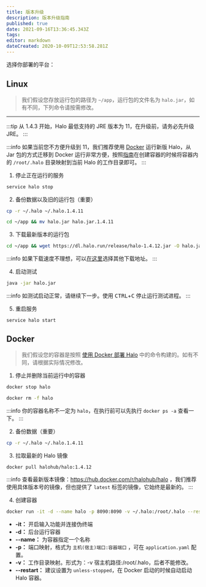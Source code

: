 ```yaml
---
title: 版本升级
description: 版本升级指南
published: true
date: 2021-09-16T13:36:45.343Z
tags: 
editor: markdown
dateCreated: 2020-10-09T12:53:58.281Z
---
```


选择你部署的平台：

## Linux <i class="mdi mdi-ubuntu"></i>

> 我们假设您存放运行包的路径为 `~/app`，运行包的文件名为 `halo.jar`，如有不同，下列命令请按需修改。

---

:::tip
从 1.4.3 开始，Halo 最低支持的 JRE 版本为 11，在升级前，请务必先升级 JRE。
:::

:::info
如果当前您不方便升级到 11，我们推荐使用 [Docker](/getting-started/install/docker) 运行新版 Halo，从 Jar 包的方式迁移到 Docker 运行非常方便，按照[指南](/getting-started/install/docker)在创建容器的时候将容器内的 `/root/.halo` 目录映射到当前 Halo 的工作目录即可。
:::

1. 停止正在运行的服务

```bash
service halo stop
```

2. 备份数据以及旧的运行包（重要）

```bash
cp -r ~/.halo ~/.halo.1.4.11
```

```bash
cd ~/app && mv halo.jar halo.jar.1.4.11
```

3. 下载最新版本的运行包

```bash
cd ~/app && wget https://dl.halo.run/release/halo-1.4.12.jar -O halo.jar
```

:::info
如果下载速度不理想，可以[在这里](/getting-started/downloads)选择其他下载地址。
:::

4. 启动测试

```bash
java -jar halo.jar
```

:::info
如测试启动正常，请继续下一步。使用 <kbd>CTRL</kbd>+<kbd>C</kbd> 停止运行测试进程。
:::

5. 重启服务

```
service halo start
```


## Docker <i class="mdi mdi-docker"></i>

> 我们假设您的容器是按照 [使用 Docker 部署 Halo](/getting-started/install/docker) 中的命令构建的。如有不同，请根据实际情况修改。

1. 停止并删除当前运行中的容器

```bash
docker stop halo
```

```bash
docker rm -f halo
```

:::info
你的容器名称不一定为 `halo`，在执行前可以先执行 `docker ps -a` 查看一下。
:::

2. 备份数据（重要）

```bash
cp -r ~/.halo ~/.halo.1.4.11
```

3. 拉取最新的 Halo 镜像

```bash
docker pull halohub/halo:1.4.12
```

:::info
查看最新版本镜像：https://hub.docker.com/r/halohub/halo ，我们推荐使用具体版本号的镜像，但也提供了 `latest` 标签的镜像，它始终是最新的。
:::

4. 创建容器

```bash
docker run -it -d --name halo -p 8090:8090 -v ~/.halo:/root/.halo --restart=unless-stopped halohub/halo:1.4.12
```
- **-it：** 开启输入功能并连接伪终端
- **-d：** 后台运行容器
- **--name：** 为容器指定一个名称
- **-p：** 端口映射，格式为 `主机(宿主)端口:容器端口` ，可在 `application.yaml` 配置。
- **-v：** 工作目录映射。形式为：-v 宿主机路径:/root/.halo，后者不能修改。
- **--restart：** 建议设置为 `unless-stopped`，在 Docker 启动的时候自动启动 Halo 容器。